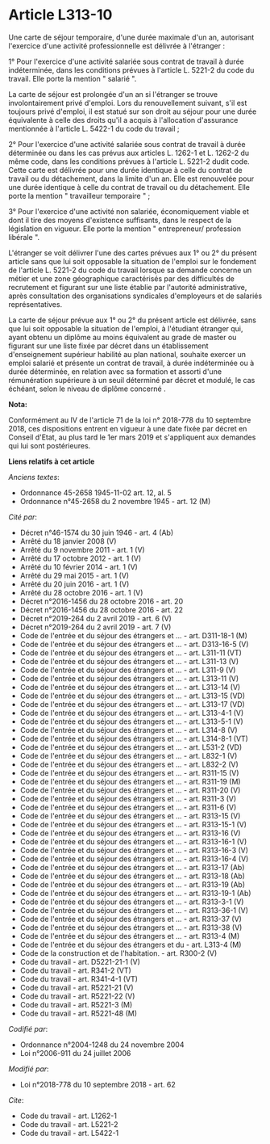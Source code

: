 # Article L313-10

Une carte de séjour temporaire, d'une durée maximale d'un an, autorisant l'exercice d'une activité professionnelle est
délivrée à l'étranger :

1° Pour l'exercice d'une activité salariée sous contrat de travail à durée indéterminée, dans les conditions prévues à
l'article L. 5221-2 du code du travail. Elle porte la mention " salarié ".

La carte de séjour est prolongée d'un an si l'étranger se trouve involontairement privé d'emploi. Lors du renouvellement
suivant, s'il est toujours privé d'emploi, il est statué sur son droit au séjour pour une durée équivalente à celle des
droits qu'il a acquis à l'allocation d'assurance mentionnée à l'article L. 5422-1 du code du travail ;

2° Pour l'exercice d'une activité salariée sous contrat de travail à durée déterminée ou dans les cas prévus aux articles L.
1262-1 et L. 1262-2 du même code, dans les conditions prévues à l'article L. 5221-2 dudit code. Cette carte est délivrée pour
une durée identique à celle du contrat de travail ou du détachement, dans la limite d'un an. Elle est renouvelée pour une
durée identique à celle du contrat de travail ou du détachement. Elle porte la mention " travailleur temporaire " ;

3° Pour l'exercice d'une activité non salariée, économiquement viable et dont il tire des moyens d'existence suffisants, dans
le respect de la législation en vigueur. Elle porte la mention " entrepreneur/ profession libérale ".

L'étranger se voit délivrer l'une des cartes prévues aux 1° ou 2° du présent article sans que lui soit opposable la situation
de l'emploi sur le fondement de l'article L. 5221-2 du code du travail lorsque sa demande concerne un métier et une zone
géographique caractérisés par des difficultés de recrutement et figurant sur une liste établie par l'autorité administrative,
après consultation des organisations syndicales d'employeurs et de salariés représentatives.

La carte de séjour prévue aux 1° ou 2° du présent article est délivrée, sans que lui soit opposable la situation de l'emploi,
à l'étudiant étranger qui, ayant obtenu un diplôme au moins équivalent au grade de master ou figurant sur une liste fixée par
décret dans un établissement d'enseignement supérieur habilité au plan national, souhaite exercer un emploi salarié et
présente un contrat de travail, à durée indéterminée ou à durée déterminée, en relation avec sa formation et assorti d'une
rémunération supérieure à un seuil déterminé par décret et modulé, le cas échéant, selon le niveau de diplôme concerné .

**Nota:**

Conformément au IV de l'article 71 de la loi n° 2018-778 du 10 septembre 2018, ces dispositions entrent en vigueur à une date
fixée par décret en Conseil d'Etat, au plus tard le 1er mars 2019 et s'appliquent aux demandes qui lui sont postérieures.

**Liens relatifs à cet article**

_Anciens textes_:

  - Ordonnance 45-2658 1945-11-02 art. 12, al. 5
  - Ordonnance n°45-2658 du 2 novembre 1945 - art. 12 (M)

_Cité par_:

  - Décret n°46-1574 du 30 juin 1946 - art. 4 (Ab)
  - Arrêté du 18 janvier 2008 (V)
  - Arrêté du 9 novembre 2011 - art. 1 (V)
  - Arrêté du 17 octobre 2012 - art. 1 (V)
  - Arrêté du 10 février 2014 - art. 1 (V)
  - Arrêté du 29 mai 2015 - art. 1 (V)
  - Arrêté du 20 juin 2016 - art. 1 (V)
  - Arrêté du 28 octobre 2016 - art. 1 (V)
  - Décret n°2016-1456 du 28 octobre 2016 - art. 20
  - Décret n°2016-1456 du 28 octobre 2016 - art. 22
  - Décret n°2019-264 du 2 avril 2019 - art. 6 (V)
  - Décret n°2019-264 du 2 avril 2019 - art. 7 (V)
  - Code de l'entrée et du séjour des étrangers et ... - art. D311-18-1 (M)
  - Code de l'entrée et du séjour des étrangers et ... - art. D313-16-5 (V)
  - Code de l'entrée et du séjour des étrangers et ... - art. L311-11 (VT)
  - Code de l'entrée et du séjour des étrangers et ... - art. L311-13 (V)
  - Code de l'entrée et du séjour des étrangers et ... - art. L311-9 (V)
  - Code de l'entrée et du séjour des étrangers et ... - art. L313-11 (V)
  - Code de l'entrée et du séjour des étrangers et ... - art. L313-14 (V)
  - Code de l'entrée et du séjour des étrangers et ... - art. L313-15 (VD)
  - Code de l'entrée et du séjour des étrangers et ... - art. L313-17 (VD)
  - Code de l'entrée et du séjour des étrangers et ... - art. L313-4-1 (V)
  - Code de l'entrée et du séjour des étrangers et ... - art. L313-5-1 (V)
  - Code de l'entrée et du séjour des étrangers et ... - art. L314-8 (V)
  - Code de l'entrée et du séjour des étrangers et ... - art. L314-8-1 (VT)
  - Code de l'entrée et du séjour des étrangers et ... - art. L531-2 (VD)
  - Code de l'entrée et du séjour des étrangers et ... - art. L832-1 (V)
  - Code de l'entrée et du séjour des étrangers et ... - art. L832-2 (V)
  - Code de l'entrée et du séjour des étrangers et ... - art. R311-15 (V)
  - Code de l'entrée et du séjour des étrangers et ... - art. R311-19 (M)
  - Code de l'entrée et du séjour des étrangers et ... - art. R311-20 (V)
  - Code de l'entrée et du séjour des étrangers et ... - art. R311-3 (V)
  - Code de l'entrée et du séjour des étrangers et ... - art. R311-6 (V)
  - Code de l'entrée et du séjour des étrangers et ... - art. R313-15 (V)
  - Code de l'entrée et du séjour des étrangers et ... - art. R313-15-1 (V)
  - Code de l'entrée et du séjour des étrangers et ... - art. R313-16 (V)
  - Code de l'entrée et du séjour des étrangers et ... - art. R313-16-1 (V)
  - Code de l'entrée et du séjour des étrangers et ... - art. R313-16-3 (V)
  - Code de l'entrée et du séjour des étrangers et ... - art. R313-16-4 (V)
  - Code de l'entrée et du séjour des étrangers et ... - art. R313-17 (Ab)
  - Code de l'entrée et du séjour des étrangers et ... - art. R313-18 (Ab)
  - Code de l'entrée et du séjour des étrangers et ... - art. R313-19 (Ab)
  - Code de l'entrée et du séjour des étrangers et ... - art. R313-19-1 (Ab)
  - Code de l'entrée et du séjour des étrangers et ... - art. R313-3-1 (V)
  - Code de l'entrée et du séjour des étrangers et ... - art. R313-36-1 (V)
  - Code de l'entrée et du séjour des étrangers et ... - art. R313-37 (V)
  - Code de l'entrée et du séjour des étrangers et ... - art. R313-38 (V)
  - Code de l'entrée et du séjour des étrangers et ... - art. R313-4 (M)
  - Code de l'entrée et du séjour des étrangers et du  - art. L313-4 (M)
  - Code de la construction et de l'habitation. - art. R300-2 (V)
  - Code du travail - art. D5221-21-1 (V)
  - Code du travail - art. R341-2 (VT)
  - Code du travail - art. R341-4-1 (VT)
  - Code du travail - art. R5221-21 (V)
  - Code du travail - art. R5221-22 (V)
  - Code du travail - art. R5221-3 (M)
  - Code du travail - art. R5221-48 (M)

_Codifié par_:

  - Ordonnance n°2004-1248 du 24 novembre 2004
  - Loi n°2006-911 du 24 juillet 2006

_Modifié par_:

  - Loi n°2018-778 du 10 septembre 2018 - art. 62

_Cite_:

  - Code du travail - art. L1262-1
  - Code du travail - art. L5221-2
  - Code du travail - art. L5422-1

